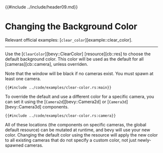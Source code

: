 {{#include ../include/header09.md}}

# Changing the Background Color

Relevant official examples:
[`clear_color`][example::clear_color].

---

Use the [`ClearColor`][bevy::ClearColor] [resource][cb::res] to choose the
default background color. This color will be used as the default for all
[cameras][cb::camera], unless overriden.

Note that the window will be black if no cameras exist. You must spawn at
least one camera.

```rust,no_run,noplayground
{{#include ../code/examples/clear-color.rs:main}}
```

To override the default and use a different color for a specific
camera, you can set it using the [`Camera2d`][bevy::Camera2d] or
[`Camera3d`][bevy::Camera3d] components.

```rust,no_run,noplayground
{{#include ../code/examples/clear-color.rs:camera}}
```

All of these locations (the components on specific cameras, the global
default resource) can be mutated at runtime, and bevy will use your new color.
Changing the default color using the resource will apply the new color to all
existing cameras that do not specify a custom color, not just newly-spawned
cameras.
